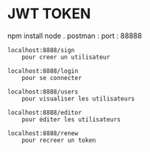 # JWT TOKEN
npm install
node .
postman :
    port : 88888

    localhost:8888/sign
        pour creer un utilisateur

    localhost:8888/login
        pour se connecter

    localhost:8888/users
        pour visualiser les utilisateurs 

    localhost:8888/editor
        pour éditer les utilisateurs

    localhost:8888/renew
        pour recreer un token 
